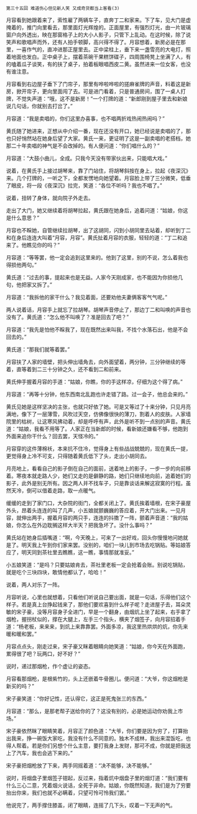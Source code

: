     第三十五回 难道伤心但见新人笑 又成奇货都当上客看(3) 

   月容看到她跟着来了，索性雇了两辆车子，直奔丁二和家来。下了车，见大门是虚掩着的，推门向里看去，那里面灯光辉煌的。正面屋里，有强烈灯光，由一片玻璃窗户向外透出，映在那窗格子上的大小人影子，只管下上乱动。在这时候，除了说笑声和歌唱声而外，还有人拍手顿脚，高兴得不得了。月容想着，新房必是在那里，一喜作气的，直冲进那正屋里去。正中梁柱上，垂下来一盏雪亮的大电灯，照着地面也发白。正中桌子上，摆着茶碗干果糕饼碟子，四周围椅凳上坐满了人，有的嗑着瓜子谈笑，有的扶了桌子，拍着板眼唱西皮二黄。虽然进来一位女客，也没有谁注意。

   月容看到右边屋子垂下了门帘子，那里有哗啦哗啦的搓麻雀牌的声音，料着这是新房，掀开帘子，更向里面闯了去。可是进门看着，只是普通房间，围了一桌人打牌，不觉失声道：“哦，这不是新房！”一个打牌的道：“新郎刚到屋子里去和新娘说几句话，你就别去打岔了。”

   月容道：“我是卖唱的，你们这里办喜事，也不唱两折戏热闹热闹吗？”

   黄氏随了她进来，正想从中介绍一番，现在还没有开口，她已经说是卖唱的了，那也只好悄然站在她身后望了大家。黄氏一来，更证明了这是一副卖唱的老搭档，她那二十年卖唱的神气是不会改掉的。有人便问道：“你们唱什么的？”

   月容道：“大鼓小曲儿，全成。只我今天没有带家伙出来，只能唱大戏。”

   说着，在黄氏手上接过胡琴来，靠了门站住，将胡琴斜按在身上，拉起《夜深沉》来。几个打牌的，一听之下，全都发愣地向她望着。月容脸上带了三分微笑，低垂了眼皮，将一段《夜深沉》拉完，笑道：“各位不听吗？我也不唱了。”

   说着，扭转了身体，就向院子外走去。

   走出了大门，她又继续着将胡琴拉起，黄氏跟在她身后，追着问道：“姑娘，你这是什么意思？”

   月容也不睬她，自管继续拉胡琴，出了这胡同，闪到小胡同里去站着，却听到丁二和在身后连连大叫着“月容，月容”。黄氏扯着月容的衣服，轻轻的道：“丁二和追来了。他瞧见你的吗？”

   月容道：“等等罢，他一定会追到这里来的。他到了这里，别的不说，怎么着我也得损他两句。”

   黄氏道：“过去的事，提起来也是无益。人家今天刚成家，也不能因为你损他几句，他把家又拆了。”

   月容道：“我拆他的家干什么？我见着面，还要劝他夫妻俩客客气气呢。”

   两人说着话，月容手上就忘了拉胡琴。胡琴声音停止了，那边丁二和叫唤的声音也没有了。黄氏道：“怎么他不叫唤了？准是回去了吧？”

   月容道：“我先是怕他不睬我了，现在既然出来叫我，不找个水落石出，他是不会回去的。”

   黄氏道：“那我们就等着罢。”

   月容扶了人家的墙壁，把头伸出墙角去，向外面望着，两分钟，三分钟继续的等着，直等着到二三十分钟之久，还不看到二和前来。

   黄氏伸手握着月容的手道：“姑娘，你瞧，你的手这样凉，仔细为这个得了病。”

   月容道：“再等十分钟，他东西南北乱跑也许走错了路。过一会子，他总会来的。”

   黄氏见她是这样坚决的主张，也就只好依了她。可是又等过了十来分钟，只见月亮满地，像下了一层薄雪，风吹过天空，仿佛像很快的薄刀，割着人的皮肤。人家墙院里的枯树，让这寒风拂动着，却是呼呼有声，此外是听不到一点别的声音。黄氏道：“姑娘，我看不用等了。人家正在当新郎的时候，看新娘还嫌看不够，他跑到外面来追你干什么？回去罢，天怪冷的。”

   月容穿的这件薄棉袄，本来抗不住冷，觉得身上有些战战兢兢的，现在黄氏一提，更觉得身上冷不可支，只得随着黄氏低下了头，走出小胡同去。

   月亮地上，看看自己的影子倒在自己的面前，送着地上的影子，一步一步的向前移着。寒夜本就走路人少，她们又走的是僻静的路，她们只继续地向前，追着她们的影子，此外是别无所有。因之两人并不找车子，只是靠谈话来解这寂寞的行程。虽然天冷，倒可以借着走路，取一点暖气。

   缓缓的走到了家门口，大杂院的街门，全都关闭上了。黄氏挨着墙根，在宋子豪屋外头，昂着头连连的叫了几声，小五娘就颤巍巍的答应着，开大门出来。一见月容，就伸出两手，握着月容的两只手，连连的抖擞了一阵，颤着声音道：“我的姑娘，你怎么在外边耽搁这样大半天？把我急坏了。没什么事吗？”

   黄氏站在她身后插嘴道：“啊，今天晚上，可来了一出好戏，回头你慢慢地问她就是了。明天我上午到你们家来罢。没别的，咱们一块儿到市场去吃锅贴。等姑娘答应了，明天同到茶社里去瞧瞧，这一瞧，事情那就准妥。”

   小五娘笑道：“是吗？只要姑娘肯去，茶社里老板一定会抢着会账。别说吃锅贴，就是吃个三块四块，敢情他都认了，哈哈！”

   说着，两人对乐了一阵。

   月容听说，心里也就想着，只看他们听说自己要出面，就是一句话，乐得他们这个样子。若是真上台挣起钱来了，那他们要欢喜到什么样子呢？走进屋子去，耳朵灵敏的宋子豪，没等月容身子全进门，早是一个翻身，由烟炕上坐了起来，右手拿了烟枪，握拐杖似的，撑在大腿上，左手三个指头，横夹了烟签子，向月容招着手道：“杨老板，来来来，到炕上来靠靠罢。外面多凉，我这里热烘烘的炕，你先来暖和暖和罢。”

   月容点点头，刚走过来，宋子豪又眯着眼睛向她笑道：“姑娘，你今天在外面跑，累得很了吧？玩两口，好不好？”

   说时，递过那烟枪，作个虚让的姿态。

   月容看那烟枪，是根紫竹的，头上还嵌着牛骨圈儿。便问道：“大爷，你这烟枪是新买的吗？”

   宋子豪笑道：“你好记性，还认得它，这正是死鬼张三的东西。”

   月容道：“那么，是那老帮子送给你的了？这没有别的，必是她运动你劝我上市场。”

   宋子豪依然眯了眼睛笑着，月容正了颜色道：“大爷，你们要是因为穷了，打算抬出我来，挣一碗饭大家吃，我没有什么不同意的。独木不成林，我出来混饭吃，也得人帮着。若是你们另想个什么主意，要打我身上发财，那可不成，你就是把我送上了汽车，我也会逃下来的。”

   宋子豪把烟枪放了下来，两手同摇着道：“决不能够，决不能够。”

   说时，将烟盘子里烟签子钳起，反过来，指着炕中烟盘子里的烟灯道：“我们要有什么三心二意，凭着烟火说话，全死于非命。姑娘，你既然知道，我们是为了穷要抬出你来，我们也就不必瞒着，只望可怜可怜我们罢。”

   他说完了，两手撑住膝盖，闭了眼睛，连摇了几下头，叹着一下无声的气。

